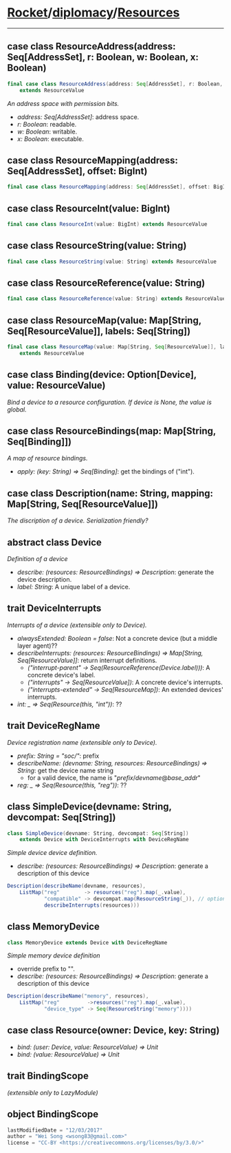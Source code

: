[Rocket](../Readme.md)/[diplomacy](../diplomacy.md)/[Resources](https://github.com/ucb-bar/rocket-chip/blob/master/src/main/scala/diplomacy/Resources.scala)
=====================

**********************

case class ResourceAddress(address: Seq[AddressSet], r: Boolean, w: Boolean, x: Boolean)
-----------------
```scala
final case class ResourceAddress(address: Seq[AddressSet], r: Boolean, w: Boolean, x: Boolean)
    extends ResourceValue
```

*An address space with permission bits.*

+ *address: Seq[AddressSet]*: address space.
+ *r: Boolean*: readable.
+ *w: Boolean*: writable.
+ *x: Boolean*: executable.

case class ResourceMapping(address: Seq[AddressSet], offset: BigInt)
-----------------------
```scala
final case class ResourceMapping(address: Seq[AddressSet], offset: BigInt) extends ResourceValue
```


case class ResourceInt(value: BigInt)
-----------------------
```scala
final case class ResourceInt(value: BigInt) extends ResourceValue
```

case class ResourceString(value: String)
-----------------------
```scala
final case class ResourceString(value: String) extends ResourceValue
```

case class ResourceReference(value: String)
-----------------------
```scala
final case class ResourceReference(value: String) extends ResourceValue
```

case class ResourceMap(value: Map[String, Seq[ResourceValue]], labels: Seq[String])
-----------------------
```scala
final case class ResourceMap(value: Map[String, Seq[ResourceValue]], labels: Seq[String] = Nil)
    extends ResourceValue
```

case class Binding(device: Option[Device], value: ResourceValue)
----------------------
*Bind a device to a resource configuration. If device is None, the value is global.*


case class ResourceBindings(map: Map[String, Seq[Binding]])
----------------------
*A map of resource bindings.*

+ *apply: (key: String) => Seq[Binding]*: get the bindings of ("int").

case class Description(name: String, mapping: Map[String, Seq[ResourceValue]])
----------------------
*The discription of a device. Serialization friendly?*

abstract class Device
-----------------------
*Definition of a device*

+ *describe: (resources: ResourceBindings) => Description*: generate the device description.
+ *label: String*: A unique label of a device.

trait DeviceInterrupts
-----------------------
*Interrupts of a device (extensible only to Device).*

+ *alwaysExtended: Boolean = false*: Not a concrete device (but a middle layer agent)??
+ *describeInterrupts: (resources: ResourceBindings) => Map[String, Seq[ResourceValue]]*:
return interrupt definitions.
  + *("interrupt-parent" -> Seq(ResourceReference(Device.label)))*: A concrete device's label.
  + *("interrupts" -> Seq[ResourceValue])*: A concrete device's interrupts.
  + *("interrupts-extended" -> Seq[ResourceMap])*: An extended devices' interrupts.
+ *int: _ => Seq(Resource(this, "int"))*: ??

trait DeviceRegName
-------------------------
*Device registration name (extensible only to Device).*

+ *prefix: String = "soc/"*: prefix
+ *describeName: (devname: String, resources: ResourceBindings) => String*: get the device name string
  + for a valid device, the name is "*prefix*/*devname*@*base_addr*"
+ *reg: _ => Seq(Resource(this, "reg"))*: ??

class SimpleDevice(devname: String, devcompat: Seq[String])
-------------------
```scala
class SimpleDevice(devname: String, devcompat: Seq[String])
    extends Device with DeviceInterrupts with DeviceRegName
```

*Simple device device definition.*

+ *describe: (resources: ResourceBindings) => Description*: generate a description of this device
```scala
Description(describeName(devname, resources),
    ListMap("reg"        -> resources("reg").map(_.value),
            "compatible" -> devcompat.map(ResourceString(_)), // optional
            describeInterrupts(resources)))
```

class MemoryDevice
-----------------------
```scala
class MemoryDevice extends Device with DeviceRegName
```

*Simple memory device definition*

+ override prefix to "".
+ *describe: (resources: ResourceBindings) =>  Description*: generate a description of this device
```scala
Description(describeName("memory", resources),
    ListMap("reg"         ->resources("reg").map(_.value),
            "device_type" -> Seq(ResourceString("memory"))))
```


case class Resource(owner: Device, key: String)
----------

+ *bind: (user: Device, value: ResourceValue) => Unit*
+ *bind: (value: ResourceValue) => Unit*

trait BindingScope
-----------
*(extensible only to LazyModule)*

object BindingScope
------------




```scala
lastModifiedDate = "12/03/2017"
author = "Wei Song <wsong83@gmail.com>"
license = "CC-BY <https://creativecommons.org/licenses/by/3.0/>"
```

